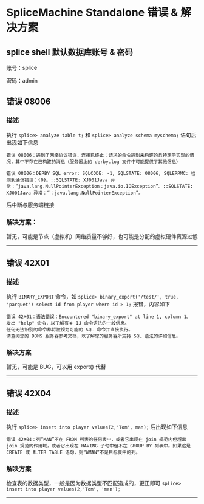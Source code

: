 # SpliceMachine Standalone 错误 & 解决方案

## splice shell 默认数据库账号 & 密码

账号：splice

密码：admin

## 错误 08006

### 描述

执行 `splice> analyze table t;` 和 `splice> analyze schema myschema;` 语句后出现如下信息

```splice shell
错误 08006：遇到了网络协议错误，连接已终止：请求的命令遇到未构建的且特定于实现的情况，其中不存在已构建的消息（服务器上的 derby.log 文件中可能提供了其他信息）

错误 08006：DERBY SQL error: SQLCODE: -1, SQLSTATE: 08006, SQLERRMC: 检测到通信错误：{0}。::SQLSTATE: XJ001Java 异常：“java.lang.NullPointerException：java.io.IOException”。::SQLSTATE: XJ001Java 异常：“：java.lang.NullPointerException”。
```

后中断与服务端链接

### 解决方案：

暂无，可能是节点（虚拟机）网络质量不够好，也可能是分配的虚拟硬件资源过低

---

## 错误 42X01

### 描述

执行 `BINARY_EXPORT` 命令，如 `splice> binary_export('/test/', true, 'parquet') select id from player where id > 1;` 报错，内容如下

```splace shell
错误 42X01：语法错误：Encountered "binary_export" at line 1, column 1。
发出 "help" 命令，以了解有关 IJ 命令语法的一般信息。
任何无法识别的命令都将被视为可能的 SQL 命令并直接执行。
请查阅您的 DBMS 服务器参考文档，以了解您的服务器所支持 SQL 语法的详细信息。
```

### 解决方案

暂无，可能是 BUG，可以用 export() 代替

---

## 错误 42X04

### 描述

执行 `splice> insert into player values(2,'Tom', man);` 后出现如下信息

```splice shell
错误 42X04：列“MAN”不在 FROM 列表的任何表中，或者它出现在 join 规范内但超出 join 规范的作用域，或者它出现在 HAVING 子句中但不在 GROUP BY 列表中。如果这是 CREATE 或 ALTER TABLE 语句，则“WMAN”不是目标表中的列。
```

### 解决方案

检查表的数据类型，一般是因为数据类型不匹配造成的，更正即可 `splice> insert into player values(2,'Tom', 'man');`

---